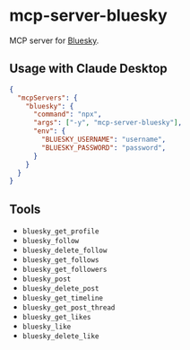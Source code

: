 # mcp-server-bluesky

MCP server for [Bluesky](https://bsky.app/).

## Usage with Claude Desktop

```json
{
  "mcpServers": {
    "bluesky": {
      "command": "npx",
      "args": ["-y", "mcp-server-bluesky"],
      "env": {
        "BLUESKY_USERNAME": "username",
        "BLUESKY_PASSWORD": "password",
      }
    }
  }
}
```

## Tools

- `bluesky_get_profile`
- `bluesky_follow`
- `bluesky_delete_follow`
- `bluesky_get_follows`
- `bluesky_get_followers`
- `bluesky_post`
- `bluesky_delete_post`
- `bluesky_get_timeline`
- `bluesky_get_post_thread`
- `bluesky_get_likes`
- `bluesky_like`
- `bluesky_delete_like`
